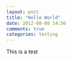 ```yaml
---
layout: post
title: "Hello World"
date: 2012-08-08 14:56
comments: true
categories: testing
---
```


This is a test
